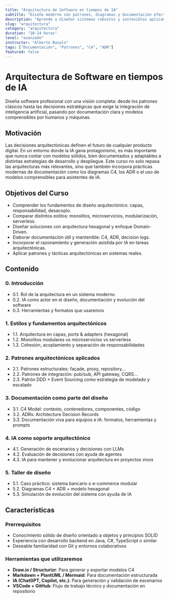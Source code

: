 ```yaml
---
title: "Arquitectura de Software en tiempos de IA"
subtitle: "Diseño moderno con patrones, diagramas y documentación efectiva"
description: "Aprende a diseñar sistemas robustos y sostenibles aplicando principios de arquitectura clásica y moderna, con una mirada puesta en la era de la inteligencia artificial."
slug: "arquitectura"
category: "arquitectura"
duration: "20-24 horas"
level: "avanzado"
instructor: "Alberto Basalo"
tags: ["Documentación", "Patrones", "C4", "ADR"]
featured: false
---
```


# Arquitectura de Software en tiempos de IA

Diseña software profesional con una visión completa: desde los patrones clásicos hasta las decisiones estratégicas que exige la integración de inteligencia artificial, pasando por documentación clara y modelos comprensibles por humanos y máquinas.

## Motivación

Las decisiones arquitectónicas definen el futuro de cualquier producto digital. En un entorno donde la IA gana protagonismo, es más importante que nunca contar con modelos sólidos, bien documentados y adaptables a distintas estrategias de desarrollo y despliegue. Este curso no solo repasa las arquitecturas más relevantes, sino que también incorpora prácticas modernas de documentación como los diagramas C4, los ADR o el uso de modelos comprensibles para asistentes de IA.

## Objetivos del Curso

- Comprender los fundamentos de diseño arquitectónico: capas, responsabilidad, desacoplo.
- Comparar distintos estilos: monolitos, microservicios, modularización, serverless.
- Diseñar soluciones con arquitectura hexagonal y enfoque Domain-Driven.
- Elaborar documentación útil y mantenible: C4, ADR, decision logs.
- Incorporar el razonamiento y generación asistida por IA en tareas arquitectónicas.
- Aplicar patrones y tácticas arquitectónicas en sistemas reales.

## Contenido

### 0. Introducción

- 0.1. Rol de la arquitectura en un sistema moderno
- 0.2. IA como actor en el diseño, documentación y evolución del software
- 0.3. Herramientas y formatos que usaremos

### 1. Estilos y fundamentos arquitectónicos

- 1.1. Arquitectura en capas, ports & adapters (hexagonal)
- 1.2. Monolitos modulares vs microservicios vs serverless
- 1.3. Cohesión, acoplamiento y separación de responsabilidades

### 2. Patrones arquitectónicos aplicados

- 2.1. Patrones estructurales: façade, proxy, repository...
- 2.2. Patrones de integración: pub/sub, API gateway, CQRS...
- 2.3. Patrón DDD + Event Sourcing como estrategia de modelado y escalado

### 3. Documentación como parte del diseño

- 3.1. C4 Model: contexto, contenedores, componentes, código
- 3.2. ADRs: Architecture Decision Records
- 3.3. Documentación viva para equipos e IA: formatos, herramientas y prompts

### 4. IA como soporte arquitectónico

- 4.1. Generación de escenarios y decisiones con LLMs
- 4.2. Evaluación de decisiones con ayuda de agentes
- 4.3. IA para mantener y evolucionar arquitectura en proyectos vivos

### 5. Taller de diseño

- 5.1. Caso práctico: sistema bancario o e-commerce modular
- 5.2. Diagramas C4 + ADR + modelo hexagonal
- 5.3. Simulación de evolución del sistema con ayuda de IA

## Características

### Prerrequisitos

- Conocimiento sólido de diseño orientado a objetos y principios SOLID
- Experiencia con desarrollo backend en Java, C#, TypeScript o similar
- Deseable familiaridad con Git y entornos colaborativos

### Herramientas que utilizaremos

- **Draw.io / Structurizr**: Para generar y exportar modelos C4
- **Markdown + PlantUML / Mermaid**: Para documentación estructurada
- **IA (ChatGPT, Copilot, etc.)**: Para generación y validación de escenarios
- **VSCode + GitHub**: Flujo de trabajo técnico y documentación en repositorio

